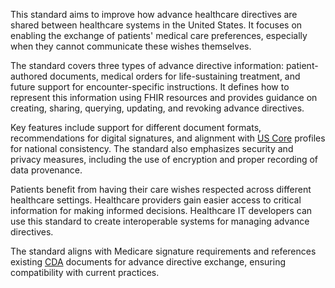 This standard aims to improve how advance healthcare directives are shared between healthcare systems in the United States. It focuses on enabling the exchange of patients' medical care preferences, especially when they cannot communicate these wishes themselves.

The standard covers three types of advance directive information: patient-authored documents, medical orders for life-sustaining treatment, and future support for encounter-specific instructions. It defines how to represent this information using FHIR resources and provides guidance on creating, sharing, querying, updating, and revoking advance directives.

Key features include support for different document formats, recommendations for digital signatures, and alignment with [US Core](https://build.fhir.org/ig/HL7/hl7.fhir.us.core) profiles for national consistency. The standard also emphasizes security and privacy measures, including the use of encryption and proper recording of data provenance.

Patients benefit from having their care wishes respected across different healthcare settings. Healthcare providers gain easier access to critical information for making informed decisions. Healthcare IT developers can use this standard to create interoperable systems for managing advance directives.

The standard aligns with Medicare signature requirements and references existing [CDA](https://build.fhir.org/ig/HL7/hl7.cda.uv.core) documents for advance directive exchange, ensuring compatibility with current practices.